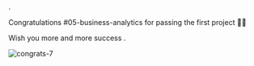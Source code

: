 .

Congratulations #05-business-analytics for passing the first project :tada::boom: 

Wish you more and more success 
.

![congrats-7](https://user-images.githubusercontent.com/36210723/176406634-2958cec8-1f25-448d-bc59-c007ac18dd8d.gif)
